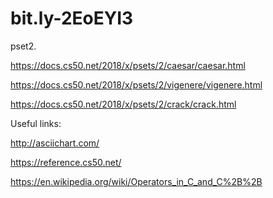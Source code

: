 # bit.ly-2EoEYI3

pset2. 

https://docs.cs50.net/2018/x/psets/2/caesar/caesar.html

https://docs.cs50.net/2018/x/psets/2/vigenere/vigenere.html

https://docs.cs50.net/2018/x/psets/2/crack/crack.html

Useful links: 

http://asciichart.com/

https://reference.cs50.net/

https://en.wikipedia.org/wiki/Operators_in_C_and_C%2B%2B

